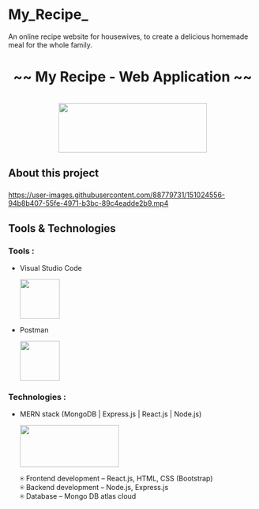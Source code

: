 # My_Recipe_
An online recipe website for housewives, to create a delicious homemade meal for the whole family.

<h1 align="center">~~ My Recipe - Web Application ~~</h1>

<p align="center">
  <br />
  <img src="https://user-images.githubusercontent.com/88779731/150644583-1f905fc3-c400-4c6c-8dc5-bd4fdbf957d2.jpg" width="300" height="100"/>
</p>

<h2>About this project</h2>
  <h3> </h3>
   
https://user-images.githubusercontent.com/88779731/151024556-94b8b407-55fe-4971-b3bc-89c4eadde2b9.mp4


<h2>Tools & Technologies</h2>
  
<h3>Tools :</h3>  

- Visual Studio Code

    <img src="https://cdn.freebiesupply.com/logos/large/2x/visual-studio-code-logo-png-transparent.png" width="80" height="80"/>

- Postman

    <img src="https://iconape.com/wp-content/png_logo_vector/postman.png"  width="80" height="80"/>

  
<h3>Technologies :</h3>
  
- MERN stack (MongoDB | Express.js | React.js | Node.js)

    <img src="https://camo.githubusercontent.com/85cf7e1a8b85221e81ba91cbce29c917b91a7390bb3ca06aa31cfd1eadd7fe60/68747470733a2f2f7777772e337269746563686e6f6c6f676965732e636f6d2f77702d636f6e74656e742f75706c6f6164732f323031392f31312f4d45524e2d537461636b2d547261696e696e672d696e2d50756e652d65313537353032323432373234342e706e67"  width="200" height="85"/>

    ⍟ Frontend development – React.js, HTML, CSS (Bootstrap) <br />
    ⍟ Backend development – Node.js, Express.js <br />
    ⍟ Database – Mongo DB atlas cloud  
